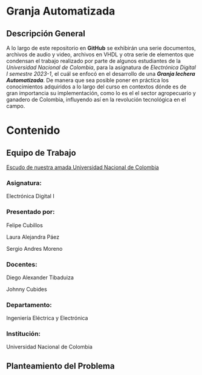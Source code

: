 # Granja Automatizada

## Descripción General

A lo largo de este repositorio en **GitHub** se exhibirán una serie documentos, archivos de audio y video, archivos en VHDL y otra serie de elementos que condensan el trabajo realizado por parte de algunos estudiantes de la *Universidad Nacional de Colombia*, para la asignatura de *Electrónica Digital I semestre 2023-1*, el cuál se enfocó en el desarrollo de una ***Granja lechera Automatizada***. De manera que sea posible poner en práctica los conocimientos adquiridos a lo largo del curso en contextos dónde es de gran importancia su implementación, como lo es el el sector agropecuario y ganadero de Colombia, influyendo así en la revolución tecnológica en el campo. 

# Contenido
## Equipo de Trabajo

[Escudo de nuestra amada Universidad Nacional de Colombia](https://www.vhv.rs/viewpic/iwJbThw_logo-de-la-universidad-nacional-de-colombia-png/)

### Asignatura:

Electrónica Digital I


### Presentado por:

Felipe Cubillos

Laura Alejandra Páez

Sergio Andres Moreno


### Docentes:

Diego Alexander Tibaduiza

Johnny Cubides


### Departamento:

Ingeniería Eléctrica y Electrónica


### Institución:

Universidad Nacional de Colombia


## Planteamiento del Problema










